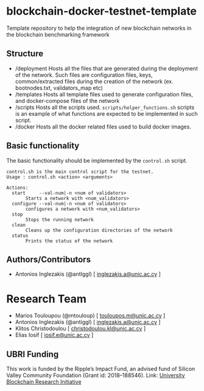 # blockchain-docker-testnet-template
Template repository to help the integration of new blockchain networks in the blockchain benchmarking framework

## Structure
 * /deployment
Hosts all the files that are generated during the deployment of the network. Such files are configuration files, keys, common/extracted files during the creation of the network (ex. bootnodes.txt, validators_map etc)
 * /templates
Hosts all template files used to generate configuration files, and docker-compose files of the network
 * /scripts
Hosts all the scripts used. ```scripts/helper_functions.sh``` scripts is an example of what functions are expected to be implemented in such script.
 * /docker
Hosts all the docker related files used to build docker images. 

## Basic functionality
The basic functionality should be implemented by the ```control.sh``` script.
```
control.sh is the main control script for the testnet.
Usage : control.sh <action> <arguments>

Actions:
  start     --val-num|-n <num of validators>
       Starts a network with <num_validators> 
  configure --val-num|-n <num of validators>
       configures a network with <num_validators> 
  stop
       Stops the running network
  clean
       Cleans up the configuration directories of the network
  status
       Prints the status of the network

```

## Authors/Contributors
* Antonios Inglezakis (@antIggl) [ inglezakis.a@unic.ac.cy ]

# Research Team
* Marios Touloupou (@mtouloup) [ touloupos.m@unic.ac.cy ]
* Antonios Inglezakis (@antiggl) [ inglezakis.a@unic.ac.cy ]
* Klitos Christodoulou [ christodoulou.kl@unic.ac.cy ]
* Elias Iosif [ iosif.e@unic.ac.cy ]

## UBRI Funding
This work is funded by the Ripple’s Impact Fund, an advised fund of Silicon Valley Community Foundation (Grant id: 2018–188546).
Link: [University Blockchain Research Initiative](https://ubri.ripple.com)
